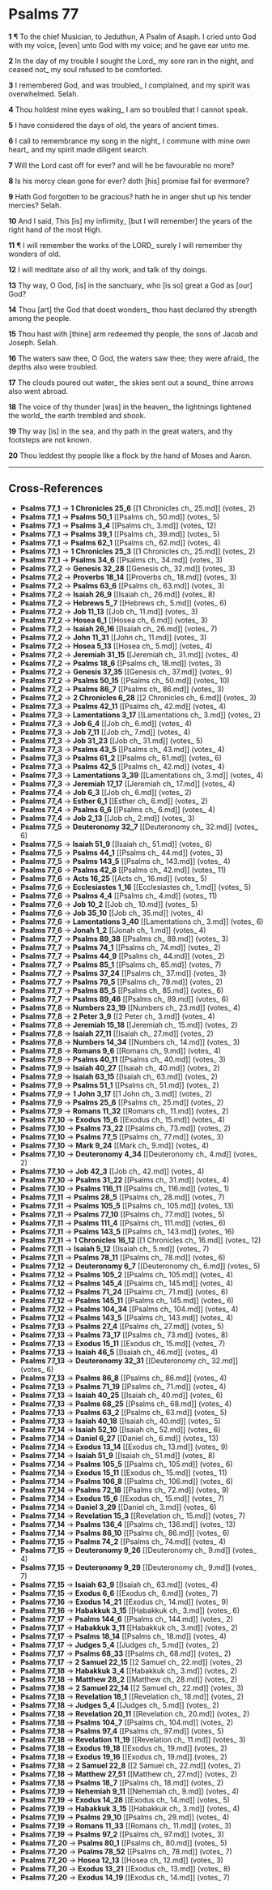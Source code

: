 # Psalms 77

**1** ¶ To the chief Musician, to Jeduthun, A Psalm of Asaph. I cried unto God with my voice, [even] unto God with my voice; and he gave ear unto me.

**2** In the day of my trouble I sought the Lord_ my sore ran in the night, and ceased not_ my soul refused to be comforted.

**3** I remembered God, and was troubled_ I complained, and my spirit was overwhelmed. Selah.

**4** Thou holdest mine eyes waking_ I am so troubled that I cannot speak.

**5** I have considered the days of old, the years of ancient times.

**6** I call to remembrance my song in the night_ I commune with mine own heart_ and my spirit made diligent search.

**7** Will the Lord cast off for ever? and will he be favourable no more?

**8** Is his mercy clean gone for ever? doth [his] promise fail for evermore?

**9** Hath God forgotten to be gracious? hath he in anger shut up his tender mercies? Selah.

**10** And I said, This [is] my infirmity_ [but I will remember] the years of the right hand of the most High.

**11** ¶ I will remember the works of the LORD_ surely I will remember thy wonders of old.

**12** I will meditate also of all thy work, and talk of thy doings.

**13** Thy way, O God, [is] in the sanctuary_ who [is so] great a God as [our] God?

**14** Thou [art] the God that doest wonders_ thou hast declared thy strength among the people.

**15** Thou hast with [thine] arm redeemed thy people, the sons of Jacob and Joseph. Selah.

**16** The waters saw thee, O God, the waters saw thee; they were afraid_ the depths also were troubled.

**17** The clouds poured out water_ the skies sent out a sound_ thine arrows also went abroad.

**18** The voice of thy thunder [was] in the heaven_ the lightnings lightened the world_ the earth trembled and shook.

**19** Thy way [is] in the sea, and thy path in the great waters, and thy footsteps are not known.

**20** Thou leddest thy people like a flock by the hand of Moses and Aaron.

---

## Cross-References

- **Psalms 77_1** → **1 Chronicles 25_6** [[1 Chronicles ch_ 25.md]] (votes_ 2)
- **Psalms 77_1** → **Psalms 50_1** [[Psalms ch_ 50.md]] (votes_ 5)
- **Psalms 77_1** → **Psalms 3_4** [[Psalms ch_ 3.md]] (votes_ 12)
- **Psalms 77_1** → **Psalms 39_1** [[Psalms ch_ 39.md]] (votes_ 5)
- **Psalms 77_1** → **Psalms 62_1** [[Psalms ch_ 62.md]] (votes_ 4)
- **Psalms 77_1** → **1 Chronicles 25_3** [[1 Chronicles ch_ 25.md]] (votes_ 2)
- **Psalms 77_1** → **Psalms 34_6** [[Psalms ch_ 34.md]] (votes_ 3)
- **Psalms 77_2** → **Genesis 32_28** [[Genesis ch_ 32.md]] (votes_ 3)
- **Psalms 77_2** → **Proverbs 18_14** [[Proverbs ch_ 18.md]] (votes_ 3)
- **Psalms 77_2** → **Psalms 63_6** [[Psalms ch_ 63.md]] (votes_ 3)
- **Psalms 77_2** → **Isaiah 26_9** [[Isaiah ch_ 26.md]] (votes_ 8)
- **Psalms 77_2** → **Hebrews 5_7** [[Hebrews ch_ 5.md]] (votes_ 6)
- **Psalms 77_2** → **Job 11_13** [[Job ch_ 11.md]] (votes_ 3)
- **Psalms 77_2** → **Hosea 6_1** [[Hosea ch_ 6.md]] (votes_ 3)
- **Psalms 77_2** → **Isaiah 26_16** [[Isaiah ch_ 26.md]] (votes_ 7)
- **Psalms 77_2** → **John 11_31** [[John ch_ 11.md]] (votes_ 3)
- **Psalms 77_2** → **Hosea 5_13** [[Hosea ch_ 5.md]] (votes_ 4)
- **Psalms 77_2** → **Jeremiah 31_15** [[Jeremiah ch_ 31.md]] (votes_ 4)
- **Psalms 77_2** → **Psalms 18_6** [[Psalms ch_ 18.md]] (votes_ 3)
- **Psalms 77_2** → **Genesis 37_35** [[Genesis ch_ 37.md]] (votes_ 9)
- **Psalms 77_2** → **Psalms 50_15** [[Psalms ch_ 50.md]] (votes_ 10)
- **Psalms 77_2** → **Psalms 86_7** [[Psalms ch_ 86.md]] (votes_ 3)
- **Psalms 77_2** → **2 Chronicles 6_28** [[2 Chronicles ch_ 6.md]] (votes_ 3)
- **Psalms 77_3** → **Psalms 42_11** [[Psalms ch_ 42.md]] (votes_ 4)
- **Psalms 77_3** → **Lamentations 3_17** [[Lamentations ch_ 3.md]] (votes_ 2)
- **Psalms 77_3** → **Job 6_4** [[Job ch_ 6.md]] (votes_ 4)
- **Psalms 77_3** → **Job 7_11** [[Job ch_ 7.md]] (votes_ 4)
- **Psalms 77_3** → **Job 31_23** [[Job ch_ 31.md]] (votes_ 5)
- **Psalms 77_3** → **Psalms 43_5** [[Psalms ch_ 43.md]] (votes_ 4)
- **Psalms 77_3** → **Psalms 61_2** [[Psalms ch_ 61.md]] (votes_ 6)
- **Psalms 77_3** → **Psalms 42_5** [[Psalms ch_ 42.md]] (votes_ 4)
- **Psalms 77_3** → **Lamentations 3_39** [[Lamentations ch_ 3.md]] (votes_ 4)
- **Psalms 77_3** → **Jeremiah 17_17** [[Jeremiah ch_ 17.md]] (votes_ 4)
- **Psalms 77_4** → **Job 6_3** [[Job ch_ 6.md]] (votes_ 2)
- **Psalms 77_4** → **Esther 6_1** [[Esther ch_ 6.md]] (votes_ 2)
- **Psalms 77_4** → **Psalms 6_6** [[Psalms ch_ 6.md]] (votes_ 4)
- **Psalms 77_4** → **Job 2_13** [[Job ch_ 2.md]] (votes_ 3)
- **Psalms 77_5** → **Deuteronomy 32_7** [[Deuteronomy ch_ 32.md]] (votes_ 6)
- **Psalms 77_5** → **Isaiah 51_9** [[Isaiah ch_ 51.md]] (votes_ 6)
- **Psalms 77_5** → **Psalms 44_1** [[Psalms ch_ 44.md]] (votes_ 3)
- **Psalms 77_5** → **Psalms 143_5** [[Psalms ch_ 143.md]] (votes_ 4)
- **Psalms 77_6** → **Psalms 42_8** [[Psalms ch_ 42.md]] (votes_ 11)
- **Psalms 77_6** → **Acts 16_25** [[Acts ch_ 16.md]] (votes_ 5)
- **Psalms 77_6** → **Ecclesiastes 1_16** [[Ecclesiastes ch_ 1.md]] (votes_ 5)
- **Psalms 77_6** → **Psalms 4_4** [[Psalms ch_ 4.md]] (votes_ 11)
- **Psalms 77_6** → **Job 10_2** [[Job ch_ 10.md]] (votes_ 5)
- **Psalms 77_6** → **Job 35_10** [[Job ch_ 35.md]] (votes_ 4)
- **Psalms 77_6** → **Lamentations 3_40** [[Lamentations ch_ 3.md]] (votes_ 6)
- **Psalms 77_6** → **Jonah 1_2** [[Jonah ch_ 1.md]] (votes_ 4)
- **Psalms 77_7** → **Psalms 89_38** [[Psalms ch_ 89.md]] (votes_ 3)
- **Psalms 77_7** → **Psalms 74_1** [[Psalms ch_ 74.md]] (votes_ 2)
- **Psalms 77_7** → **Psalms 44_9** [[Psalms ch_ 44.md]] (votes_ 2)
- **Psalms 77_7** → **Psalms 85_1** [[Psalms ch_ 85.md]] (votes_ 7)
- **Psalms 77_7** → **Psalms 37_24** [[Psalms ch_ 37.md]] (votes_ 3)
- **Psalms 77_7** → **Psalms 79_5** [[Psalms ch_ 79.md]] (votes_ 2)
- **Psalms 77_7** → **Psalms 85_5** [[Psalms ch_ 85.md]] (votes_ 6)
- **Psalms 77_7** → **Psalms 89_46** [[Psalms ch_ 89.md]] (votes_ 6)
- **Psalms 77_8** → **Numbers 23_19** [[Numbers ch_ 23.md]] (votes_ 4)
- **Psalms 77_8** → **2 Peter 3_9** [[2 Peter ch_ 3.md]] (votes_ 4)
- **Psalms 77_8** → **Jeremiah 15_18** [[Jeremiah ch_ 15.md]] (votes_ 2)
- **Psalms 77_8** → **Isaiah 27_11** [[Isaiah ch_ 27.md]] (votes_ 2)
- **Psalms 77_8** → **Numbers 14_34** [[Numbers ch_ 14.md]] (votes_ 3)
- **Psalms 77_8** → **Romans 9_6** [[Romans ch_ 9.md]] (votes_ 4)
- **Psalms 77_9** → **Psalms 40_11** [[Psalms ch_ 40.md]] (votes_ 3)
- **Psalms 77_9** → **Isaiah 40_27** [[Isaiah ch_ 40.md]] (votes_ 2)
- **Psalms 77_9** → **Isaiah 63_15** [[Isaiah ch_ 63.md]] (votes_ 2)
- **Psalms 77_9** → **Psalms 51_1** [[Psalms ch_ 51.md]] (votes_ 2)
- **Psalms 77_9** → **1 John 3_17** [[1 John ch_ 3.md]] (votes_ 2)
- **Psalms 77_9** → **Psalms 25_6** [[Psalms ch_ 25.md]] (votes_ 2)
- **Psalms 77_9** → **Romans 11_32** [[Romans ch_ 11.md]] (votes_ 2)
- **Psalms 77_10** → **Exodus 15_6** [[Exodus ch_ 15.md]] (votes_ 4)
- **Psalms 77_10** → **Psalms 73_22** [[Psalms ch_ 73.md]] (votes_ 2)
- **Psalms 77_10** → **Psalms 77_5** [[Psalms ch_ 77.md]] (votes_ 3)
- **Psalms 77_10** → **Mark 9_24** [[Mark ch_ 9.md]] (votes_ 4)
- **Psalms 77_10** → **Deuteronomy 4_34** [[Deuteronomy ch_ 4.md]] (votes_ 2)
- **Psalms 77_10** → **Job 42_3** [[Job ch_ 42.md]] (votes_ 4)
- **Psalms 77_10** → **Psalms 31_22** [[Psalms ch_ 31.md]] (votes_ 4)
- **Psalms 77_10** → **Psalms 116_11** [[Psalms ch_ 116.md]] (votes_ 1)
- **Psalms 77_11** → **Psalms 28_5** [[Psalms ch_ 28.md]] (votes_ 7)
- **Psalms 77_11** → **Psalms 105_5** [[Psalms ch_ 105.md]] (votes_ 13)
- **Psalms 77_11** → **Psalms 77_10** [[Psalms ch_ 77.md]] (votes_ 5)
- **Psalms 77_11** → **Psalms 111_4** [[Psalms ch_ 111.md]] (votes_ 6)
- **Psalms 77_11** → **Psalms 143_5** [[Psalms ch_ 143.md]] (votes_ 16)
- **Psalms 77_11** → **1 Chronicles 16_12** [[1 Chronicles ch_ 16.md]] (votes_ 12)
- **Psalms 77_11** → **Isaiah 5_12** [[Isaiah ch_ 5.md]] (votes_ 7)
- **Psalms 77_11** → **Psalms 78_11** [[Psalms ch_ 78.md]] (votes_ 6)
- **Psalms 77_12** → **Deuteronomy 6_7** [[Deuteronomy ch_ 6.md]] (votes_ 5)
- **Psalms 77_12** → **Psalms 105_2** [[Psalms ch_ 105.md]] (votes_ 4)
- **Psalms 77_12** → **Psalms 145_4** [[Psalms ch_ 145.md]] (votes_ 4)
- **Psalms 77_12** → **Psalms 71_24** [[Psalms ch_ 71.md]] (votes_ 6)
- **Psalms 77_12** → **Psalms 145_11** [[Psalms ch_ 145.md]] (votes_ 6)
- **Psalms 77_12** → **Psalms 104_34** [[Psalms ch_ 104.md]] (votes_ 4)
- **Psalms 77_12** → **Psalms 143_5** [[Psalms ch_ 143.md]] (votes_ 4)
- **Psalms 77_13** → **Psalms 27_4** [[Psalms ch_ 27.md]] (votes_ 5)
- **Psalms 77_13** → **Psalms 73_17** [[Psalms ch_ 73.md]] (votes_ 8)
- **Psalms 77_13** → **Exodus 15_11** [[Exodus ch_ 15.md]] (votes_ 7)
- **Psalms 77_13** → **Isaiah 46_5** [[Isaiah ch_ 46.md]] (votes_ 4)
- **Psalms 77_13** → **Deuteronomy 32_31** [[Deuteronomy ch_ 32.md]] (votes_ 6)
- **Psalms 77_13** → **Psalms 86_8** [[Psalms ch_ 86.md]] (votes_ 4)
- **Psalms 77_13** → **Psalms 71_19** [[Psalms ch_ 71.md]] (votes_ 4)
- **Psalms 77_13** → **Isaiah 40_25** [[Isaiah ch_ 40.md]] (votes_ 6)
- **Psalms 77_13** → **Psalms 68_25** [[Psalms ch_ 68.md]] (votes_ 4)
- **Psalms 77_13** → **Psalms 63_2** [[Psalms ch_ 63.md]] (votes_ 5)
- **Psalms 77_13** → **Isaiah 40_18** [[Isaiah ch_ 40.md]] (votes_ 5)
- **Psalms 77_14** → **Isaiah 52_10** [[Isaiah ch_ 52.md]] (votes_ 6)
- **Psalms 77_14** → **Daniel 6_27** [[Daniel ch_ 6.md]] (votes_ 13)
- **Psalms 77_14** → **Exodus 13_14** [[Exodus ch_ 13.md]] (votes_ 9)
- **Psalms 77_14** → **Isaiah 51_9** [[Isaiah ch_ 51.md]] (votes_ 8)
- **Psalms 77_14** → **Psalms 105_5** [[Psalms ch_ 105.md]] (votes_ 6)
- **Psalms 77_14** → **Exodus 15_11** [[Exodus ch_ 15.md]] (votes_ 11)
- **Psalms 77_14** → **Psalms 106_8** [[Psalms ch_ 106.md]] (votes_ 6)
- **Psalms 77_14** → **Psalms 72_18** [[Psalms ch_ 72.md]] (votes_ 9)
- **Psalms 77_14** → **Exodus 15_6** [[Exodus ch_ 15.md]] (votes_ 7)
- **Psalms 77_14** → **Daniel 3_29** [[Daniel ch_ 3.md]] (votes_ 6)
- **Psalms 77_14** → **Revelation 15_3** [[Revelation ch_ 15.md]] (votes_ 7)
- **Psalms 77_14** → **Psalms 136_4** [[Psalms ch_ 136.md]] (votes_ 13)
- **Psalms 77_14** → **Psalms 86_10** [[Psalms ch_ 86.md]] (votes_ 6)
- **Psalms 77_15** → **Psalms 74_2** [[Psalms ch_ 74.md]] (votes_ 4)
- **Psalms 77_15** → **Deuteronomy 9_26** [[Deuteronomy ch_ 9.md]] (votes_ 4)
- **Psalms 77_15** → **Deuteronomy 9_29** [[Deuteronomy ch_ 9.md]] (votes_ 7)
- **Psalms 77_15** → **Isaiah 63_9** [[Isaiah ch_ 63.md]] (votes_ 4)
- **Psalms 77_15** → **Exodus 6_6** [[Exodus ch_ 6.md]] (votes_ 7)
- **Psalms 77_16** → **Exodus 14_21** [[Exodus ch_ 14.md]] (votes_ 9)
- **Psalms 77_16** → **Habakkuk 3_15** [[Habakkuk ch_ 3.md]] (votes_ 6)
- **Psalms 77_17** → **Psalms 144_6** [[Psalms ch_ 144.md]] (votes_ 2)
- **Psalms 77_17** → **Habakkuk 3_11** [[Habakkuk ch_ 3.md]] (votes_ 2)
- **Psalms 77_17** → **Psalms 18_14** [[Psalms ch_ 18.md]] (votes_ 4)
- **Psalms 77_17** → **Judges 5_4** [[Judges ch_ 5.md]] (votes_ 2)
- **Psalms 77_17** → **Psalms 68_33** [[Psalms ch_ 68.md]] (votes_ 2)
- **Psalms 77_17** → **2 Samuel 22_15** [[2 Samuel ch_ 22.md]] (votes_ 2)
- **Psalms 77_18** → **Habakkuk 3_4** [[Habakkuk ch_ 3.md]] (votes_ 2)
- **Psalms 77_18** → **Matthew 28_2** [[Matthew ch_ 28.md]] (votes_ 2)
- **Psalms 77_18** → **2 Samuel 22_14** [[2 Samuel ch_ 22.md]] (votes_ 3)
- **Psalms 77_18** → **Revelation 18_1** [[Revelation ch_ 18.md]] (votes_ 2)
- **Psalms 77_18** → **Judges 5_4** [[Judges ch_ 5.md]] (votes_ 2)
- **Psalms 77_18** → **Revelation 20_11** [[Revelation ch_ 20.md]] (votes_ 2)
- **Psalms 77_18** → **Psalms 104_7** [[Psalms ch_ 104.md]] (votes_ 2)
- **Psalms 77_18** → **Psalms 97_4** [[Psalms ch_ 97.md]] (votes_ 5)
- **Psalms 77_18** → **Revelation 11_19** [[Revelation ch_ 11.md]] (votes_ 3)
- **Psalms 77_18** → **Exodus 19_18** [[Exodus ch_ 19.md]] (votes_ 2)
- **Psalms 77_18** → **Exodus 19_16** [[Exodus ch_ 19.md]] (votes_ 2)
- **Psalms 77_18** → **2 Samuel 22_8** [[2 Samuel ch_ 22.md]] (votes_ 2)
- **Psalms 77_18** → **Matthew 27_51** [[Matthew ch_ 27.md]] (votes_ 2)
- **Psalms 77_18** → **Psalms 18_7** [[Psalms ch_ 18.md]] (votes_ 2)
- **Psalms 77_19** → **Nehemiah 9_11** [[Nehemiah ch_ 9.md]] (votes_ 4)
- **Psalms 77_19** → **Exodus 14_28** [[Exodus ch_ 14.md]] (votes_ 5)
- **Psalms 77_19** → **Habakkuk 3_15** [[Habakkuk ch_ 3.md]] (votes_ 4)
- **Psalms 77_19** → **Psalms 29_10** [[Psalms ch_ 29.md]] (votes_ 4)
- **Psalms 77_19** → **Romans 11_33** [[Romans ch_ 11.md]] (votes_ 3)
- **Psalms 77_19** → **Psalms 97_2** [[Psalms ch_ 97.md]] (votes_ 3)
- **Psalms 77_20** → **Psalms 80_1** [[Psalms ch_ 80.md]] (votes_ 5)
- **Psalms 77_20** → **Psalms 78_52** [[Psalms ch_ 78.md]] (votes_ 7)
- **Psalms 77_20** → **Hosea 12_13** [[Hosea ch_ 12.md]] (votes_ 3)
- **Psalms 77_20** → **Exodus 13_21** [[Exodus ch_ 13.md]] (votes_ 8)
- **Psalms 77_20** → **Exodus 14_19** [[Exodus ch_ 14.md]] (votes_ 7)
